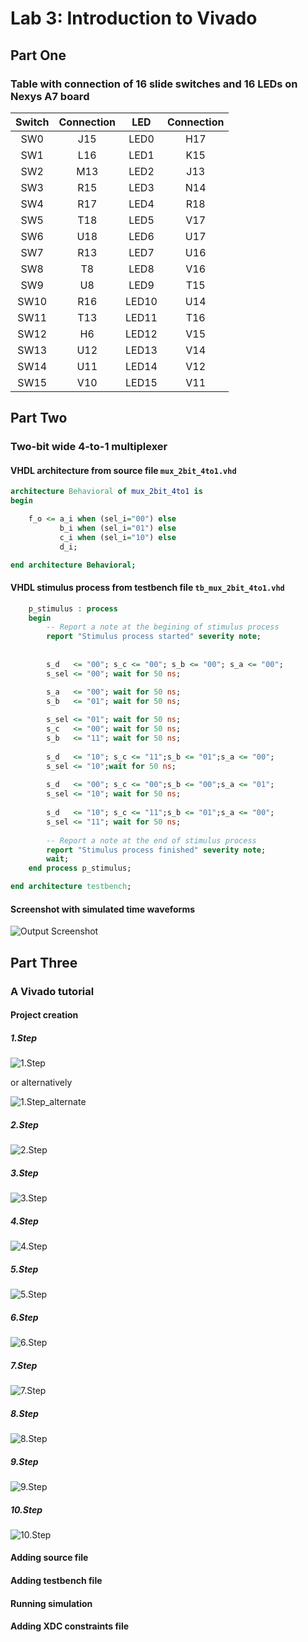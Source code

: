 # Lab 3: Introduction to Vivado

## Part One
### Table with connection of 16 slide switches and 16 LEDs on Nexys A7 board

|  **Switch**    |**Connection**|    **LED**   |**Connection**|
| 	:-:	 | 	:-: 	|      :-:     |      :-:     |
| 	SW0	 | 	J15     |     LED0     |      H17     |
| 	SW1	 | 	L16     |     LED1     |      K15     |
| 	SW2	 |      M13     |     LED2     |      J13     |
| 	SW3	 |      R15     |     LED3     |      N14     |
| 	SW4	 |      R17     |     LED4     |      R18     |
| 	SW5	 |      T18     |     LED5     |      V17     |
| 	SW6	 |      U18     |     LED6     |      U17     |
| 	SW7	 |      R13     |     LED7     |      U16     |
| 	SW8	 |      T8      |     LED8     |      V16     |
| 	SW9	 | 	U8      |     LED9     |      T15     |
| 	SW10	 | 	R16     |     LED10    |      U14     |
| 	SW11	 |      T13     |     LED11    |      T16     |
| 	SW12	 |      H6      |     LED12    |      V15     |
| 	SW13	 |      U12     |     LED13    |      V14     |
| 	SW14	 |      U11     |     LED14    |      V12     |
| 	SW15	 |      V10     |     LED15    |      V11     |

## Part Two	
### Two-bit wide 4-to-1 multiplexer

#### VHDL architecture from source file `mux_2bit_4to1.vhd`
```vhdl
architecture Behavioral of mux_2bit_4to1 is
begin

    f_o <= a_i when (sel_i="00") else
           b_i when (sel_i="01") else
           c_i when (sel_i="10") else
           d_i;

end architecture Behavioral;
```

#### VHDL stimulus process from testbench file `tb_mux_2bit_4to1.vhd` 
```vhdl
    p_stimulus : process
    begin
        -- Report a note at the begining of stimulus process
        report "Stimulus process started" severity note;
               
        
        s_d   <= "00"; s_c <= "00"; s_b <= "00"; s_a <= "00";
        s_sel <= "00"; wait for 50 ns;

        s_a   <= "00"; wait for 50 ns;
        s_b   <= "01"; wait for 50 ns;
        
        s_sel <= "01"; wait for 50 ns;
        s_c   <= "00"; wait for 50 ns;
        s_b   <= "11"; wait for 50 ns;
        
        s_d   <= "10"; s_c <= "11";s_b <= "01";s_a <= "00";
        s_sel <= "10";wait for 50 ns;
        
        s_d   <= "00"; s_c <= "00";s_b <= "00";s_a <= "01";
        s_sel <= "10"; wait for 50 ns;
         
        s_d   <= "10"; s_c <= "11";s_b <= "01";s_a <= "00";
        s_sel <= "11"; wait for 50 ns;
        
        -- Report a note at the end of stimulus process
        report "Stimulus process finished" severity note;
        wait;
    end process p_stimulus;

end architecture testbench;
```

#### Screenshot with simulated time waveforms
![Output Screenshot](https://github.com/xskurl02/Digital-electronics-1/blob/main/Labs/03-Vivado/Images/OUTPUT%20screenshot.png)

## Part Three
### A Vivado tutorial

#### Project creation
##### 1.Step

![1.Step](https://github.com/xskurl02/Digital-electronics-1/blob/main/Labs/03-Vivado/Images/Tutorial/Project_Creation/1.png)

or alternatively

![1.Step_alternate](https://github.com/xskurl02/Digital-electronics-1/blob/main/Labs/03-Vivado/Images/Tutorial/Project_Creation/1_alternative.png)

##### 2.Step

![2.Step](https://github.com/xskurl02/Digital-electronics-1/blob/main/Labs/03-Vivado/Images/Tutorial/Project_Creation/2.png)

##### 3.Step

![3.Step](https://github.com/xskurl02/Digital-electronics-1/blob/main/Labs/03-Vivado/Images/Tutorial/Project_Creation/3.png)

##### 4.Step

![4.Step](https://github.com/xskurl02/Digital-electronics-1/blob/main/Labs/03-Vivado/Images/Tutorial/Project_Creation/4.png)

##### 5.Step

![5.Step](https://github.com/xskurl02/Digital-electronics-1/blob/main/Labs/03-Vivado/Images/Tutorial/Project_Creation/5.png)

##### 6.Step

![6.Step](https://github.com/xskurl02/Digital-electronics-1/blob/main/Labs/03-Vivado/Images/Tutorial/Project_Creation/6.png)

##### 7.Step

![7.Step](https://github.com/xskurl02/Digital-electronics-1/blob/main/Labs/03-Vivado/Images/Tutorial/Project_Creation/7.png)

##### 8.Step

![8.Step](https://github.com/xskurl02/Digital-electronics-1/blob/main/Labs/03-Vivado/Images/Tutorial/Project_Creation/8.png)

##### 9.Step

![9.Step](https://github.com/xskurl02/Digital-electronics-1/blob/main/Labs/03-Vivado/Images/Tutorial/Project_Creation/9.png)

##### 10.Step

![10.Step](https://github.com/xskurl02/Digital-electronics-1/blob/main/Labs/03-Vivado/Images/Tutorial/Project_Creation/10.png)

#### Adding source file


#### Adding testbench file


#### Running simulation


#### Adding XDC constraints file


